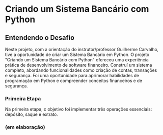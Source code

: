 # Criando um Sistema Bancário com Python

## Entendendo o Desafio
Neste projeto, com a orientação do instrutor/professor Guilherme Carvalho, tive a oportunidade de criar um Sistema Bancário em Python. 
O projeto "Criando um Sistema Bancário com Python" ofereceu uma experiência prática de desenvolvimento de software financeiro. 
Construí um sistema completo, abordando funcionalidades como criação de contas, transações e segurança. 
Foi uma oportunidade para aprimorar habilidades de programação em Python e compreender conceitos financeiros e de segurança.

### Primeira Etapa
Na primeira etapa, o objetivo foi implementar três operações essenciais: depósito, saque e extrato.

### (em elaboração)

